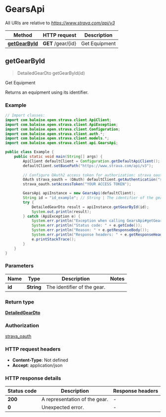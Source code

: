 # GearsApi

All URIs are relative to *https://www.strava.com/api/v3*

Method | HTTP request | Description
------------- | ------------- | -------------
[**getGearById**](GearsApi.md#getGearById) | **GET** /gear/{id} | Get Equipment



## getGearById

> DetailedGearDto getGearById(id)

Get Equipment

Returns an equipment using its identifier.

### Example

```java
// Import classes:
import com.baloise.open.strava.client.ApiClient;
import com.baloise.open.strava.client.ApiException;
import com.baloise.open.strava.client.Configuration;
import com.baloise.open.strava.client.auth.*;
import com.baloise.open.strava.client.models.*;
import com.baloise.open.strava.client.api.GearsApi;

public class Example {
    public static void main(String[] args) {
        ApiClient defaultClient = Configuration.getDefaultApiClient();
        defaultClient.setBasePath("https://www.strava.com/api/v3");
        
        // Configure OAuth2 access token for authorization: strava_oauth
        OAuth strava_oauth = (OAuth) defaultClient.getAuthentication("strava_oauth");
        strava_oauth.setAccessToken("YOUR ACCESS TOKEN");

        GearsApi apiInstance = new GearsApi(defaultClient);
        String id = "id_example"; // String | The identifier of the gear.
        try {
            DetailedGearDto result = apiInstance.getGearById(id);
            System.out.println(result);
        } catch (ApiException e) {
            System.err.println("Exception when calling GearsApi#getGearById");
            System.err.println("Status code: " + e.getCode());
            System.err.println("Reason: " + e.getResponseBody());
            System.err.println("Response headers: " + e.getResponseHeaders());
            e.printStackTrace();
        }
    }
}
```

### Parameters


Name | Type | Description  | Notes
------------- | ------------- | ------------- | -------------
 **id** | **String**| The identifier of the gear. |

### Return type

[**DetailedGearDto**](DetailedGearDto.md)

### Authorization

[strava_oauth](../README.md#strava_oauth)

### HTTP request headers

- **Content-Type**: Not defined
- **Accept**: application/json


### HTTP response details
| Status code | Description | Response headers |
|-------------|-------------|------------------|
| **200** | A representation of the gear. |  -  |
| **0** | Unexpected error. |  -  |

